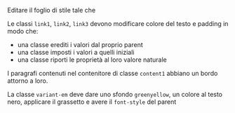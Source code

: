 Editare il foglio di stile tale che

Le classi `link1`, `link2`, `link3` devono modificare colore del testo e padding in modo che:
- una classe erediti i valori dal proprio parent
- una classe imposti i valori a quelli iniziali
- una classe riporti le proprietà al loro valore naturale

I paragrafi contenuti nel contenitore di classe `content1` abbiano un bordo attorno a loro.

La classe `variant-em` deve dare uno sfondo `greenyellow`, un colore al testo nero, applicare il grassetto e avere
il `font-style` del parent

